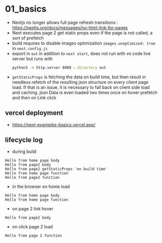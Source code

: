 # 01_basics

* Nextjs no longer allows full page refresh transitions : https://nextjs.org/docs/messages/no-html-link-for-pages
* Next executes page 2 get static props even if the page is not called, a sort of prefetch
* build requires to disable images optimization `images.unoptimized: true` in `next.config.js`
* export in `out` in addition to `next start`, does not run with vs code live server but runs with
    ```cmd
    python3 -m http.server 8000 --directory out
    ```
* `getStaticProps` is fetching the data on build time, but then result in needless refetch of the resulting json structure on every client page load. If that is an issue, it is necessary to fall back on client side load and caching. json Data is even loaded two times once on hover prefetch and then on Link click

## vercel deployment
* https://next-examples-basics.vercel.app/

## lifecycle log
* during build
```log
Hello from home page body
Hello from page2 body
Hello from page2 getStaticProps 'on build time'
Hello from home page function
Hello from page2 function
```
* in the browser on home load
```log
Hello from home page body
Hello from home page function
```
* on page 2 link hover
```log
Hello from page2 body
```
* on click page 2 load
```log
Hello from page 2 function
```
